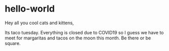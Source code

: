 # hello-world


Hey all you cool cats and kittens,

Its taco tuesday. Everything is closed due to COVID19 so I guess we have to
meet for margaritas and tacos on the moon this month. Be there or be square.
